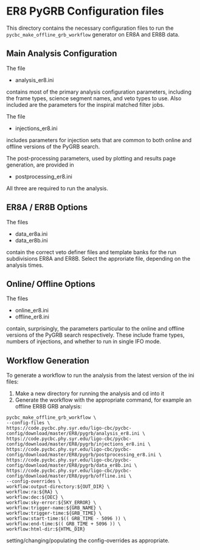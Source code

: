 # ER8 PyGRB Configuration files #

This directory contains the necessary configuration files to run the
``pycbc_make_offline_grb_workflow`` generator on ER8A and ER8B data.

## Main Analysis Configuration ##

The file

 * analysis_er8.ini

contains most of the primary analysis configuration parameters, including the
frame types, science segment names, and veto types to use. Also included are
the parameters for the inspiral matched filter jobs.

The file

 * injections_er8.ini

includes parameters for injection sets that are common to both online and
offline versions of the PyGRB search.

The post-processing parameters, used by plotting and results page generation,
are provided in

  * postprocessing_er8.ini

All three are required to run the analysis.

## ER8A / ER8B Options ##

The files

 * data_er8a.ini
 * data_er8b.ini

contain the correct veto definer files and template banks for the run
subdivisions ER8A and ER8B. Select the approriate file, depending on the
analysis times.

## Online/ Offline Options ##

The files

  * online_er8.ini
  * offline_er8.ini

contain, surprisingly, the parameters particular to the online and offline
versions of the PyGRB search respectively. These include frame types,
numbers of injections, and whether to run in single IFO mode.

## Workflow Generation ##

To generate a workflow to run the analysis from the latest version of the ini files:

 1. Make a new directory for running the analysis and cd into it
 2. Generate the workflow with the appropriate command, for example an offline ER8B GRB analysis:
```
pycbc_make_offline_grb_workflow \
--config-files \
https://code.pycbc.phy.syr.edu/ligo-cbc/pycbc-config/download/master/ER8/pygrb/analysis_er8.ini \
https://code.pycbc.phy.syr.edu/ligo-cbc/pycbc-config/download/master/ER8/pygrb/injections_er8.ini \
https://code.pycbc.phy.syr.edu/ligo-cbc/pycbc-config/download/master/ER8/pygrb/postprocessing_er8.ini \
https://code.pycbc.phy.syr.edu/ligo-cbc/pycbc-config/download/master/ER8/pygrb/data_er8b.ini \
https://code.pycbc.phy.syr.edu/ligo-cbc/pycbc-config/download/master/ER8/pygrb/offline.ini \
--config-overrides \
workflow:output-directory:${OUT_DIR} \
workflow:ra:${RA} \
workflow:dec:${DEC} \
workflow:sky-error:${SKY_ERROR} \
workflow:trigger-name:${GRB_NAME} \
workflow:trigger-time:${GRB_TIME} \
workflow:start-time:$(( GRB_TIME - 5096 )) \
workflow:end-time:$(( GRB_TIME + 5096 )) \
workflow:html-dir:${HTML_DIR}
```
  setting/changing/populating the config-overrides as appropriate.
